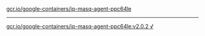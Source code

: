 [gcr.io/google-containers/ip-masq-agent-ppc64le](https://hub.docker.com/r/anjia0532/ip-masq-agent-ppc64le/tags/) 

----
[gcr.io/google-containers/ip-masq-agent-ppc64le:v2.0.2 √](https://hub.docker.com/r/anjia0532/ip-masq-agent-ppc64le/tags/)

